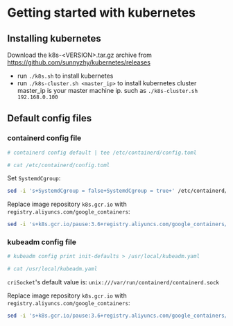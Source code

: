# Getting started with kubernetes

## Installing kubernetes

Download the k8s-\<VERSION\>.tar.gz archive from https://github.com/sunnyzhy/kubernetes/releases
  
- run ```./k8s.sh``` to install kubernetes
- run ```./k8s-cluster.sh <master_ip>``` to install kubernetes cluster
   master_ip is your master machine ip. such as ```./k8s-cluster.sh 192.168.0.100```

## Default config files

### containerd config file

```bash
# containerd config default | tee /etc/containerd/config.toml

# cat /etc/containerd/config.toml
```

Set ```SystemdCgroup```:

```bash
sed -i 's+SystemdCgroup = false+SystemdCgroup = true+' /etc/containerd/config.toml
```

Replace image repository ```k8s.gcr.io``` with ```registry.aliyuncs.com/google_containers```:

```bash
sed -i 's+k8s.gcr.io/pause:3.6+registry.aliyuncs.com/google_containers/pause:3.6+' /etc/containerd/config.toml
```

### kubeadm config file

```bash
# kubeadm config print init-defaults > /usr/local/kubeadm.yaml

# cat /usr/local/kubeadm.yaml
```

```criSocket```'s default value is: ```unix:///var/run/containerd/containerd.sock```

Replace image repository ```k8s.gcr.io``` with ```registry.aliyuncs.com/google_containers```:

```bash
sed -i 's+k8s.gcr.io/pause:3.6+registry.aliyuncs.com/google_containers/pause:3.6+' /usr/local/kubeadm.yaml
```
